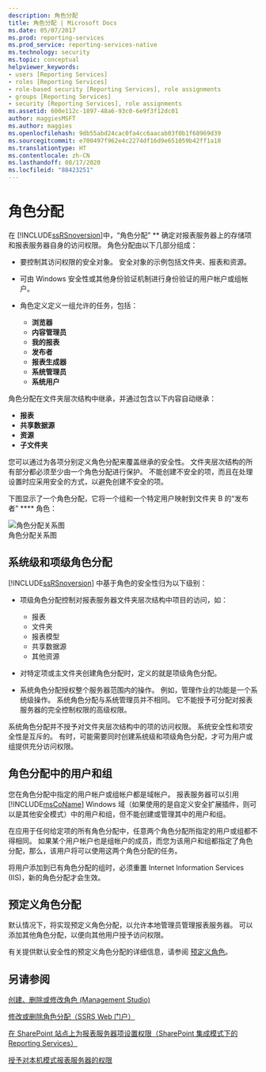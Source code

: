 ```yaml
---
description: 角色分配
title: 角色分配 | Microsoft Docs
ms.date: 05/07/2017
ms.prod: reporting-services
ms.prod_service: reporting-services-native
ms.technology: security
ms.topic: conceptual
helpviewer_keywords:
- users [Reporting Services]
- roles [Reporting Services]
- role-based security [Reporting Services], role assignments
- groups [Reporting Services]
- security [Reporting Services], role assignments
ms.assetid: 600e112c-1897-48a6-93c0-6e9f3f12dc01
author: maggiesMSFT
ms.author: maggies
ms.openlocfilehash: 9db55abd24cac0fa4cc6aacab03f0b1f68969d39
ms.sourcegitcommit: e700497f962e4c2274df16d9e651059b42ff1a10
ms.translationtype: HT
ms.contentlocale: zh-CN
ms.lasthandoff: 08/17/2020
ms.locfileid: "88423251"
---
```

# <a name="role-assignments"></a>角色分配

在 [!INCLUDE[ssRSnoversion](../../includes/ssrsnoversion-md.md)]中，“角色分配” ** 确定对报表服务器上的存储项和报表服务器自身的访问权限。 角色分配由以下几部分组成：  
  
- 要控制其访问权限的安全对象。 安全对象的示例包括文件夹、报表和资源。  
  
- 可由 Windows 安全性或其他身份验证机制进行身份验证的用户帐户或组帐户。  
  
- 角色定义定义一组允许的任务，包括：
  - **浏览器**
  - **内容管理员**
  - **我的报表**
  - **发布者**
  - **报表生成器**
  - **系统管理员**
  - **系统用户**

 角色分配在文件夹层次结构中继承，并通过包含以下内容自动继承：

- **报表**
- **共享数据源**
- **资源**
- **子文件夹**

您可以通过为各项分别定义角色分配来覆盖继承的安全性。 文件夹层次结构的所有部分都必须至少由一个角色分配进行保护。 不能创建不安全的项，而且在处理设置时应采用安全的方式，以避免创建不安全的项。  
  
 下图显示了一个角色分配，它将一个组和一个特定用户映射到文件夹 B 的“发布者” **** 角色：  
  
 ![角色分配关系图](../../reporting-services/security/media/report-securityarch.gif "角色分配关系图")  
角色分配关系图  
  
## <a name="system-level-and-item-level-role-assignments"></a>系统级和项级角色分配

 [!INCLUDE[ssRSnoversion](../../includes/ssrsnoversion-md.md)] 中基于角色的安全性归为以下级别：

- 项级角色分配控制对报表服务器文件夹层次结构中项目的访问，如：
  - 报表
  - 文件夹
  - 报表模型
  - 共享数据源
  - 其他资源

- 对特定项或主文件夹创建角色分配时，定义的就是项级角色分配。

- 系统角色分配授权整个服务器范围内的操作。 例如，管理作业的功能是一个系统级操作。 系统角色分配与系统管理员并不相同。 它不能授予可分配对报表服务器的完全控制权限的高级权限。

系统角色分配并不授予对文件夹层次结构中的项的访问权限。 系统安全性和项安全性是互斥的。 有时，可能需要同时创建系统级和项级角色分配，才可为用户或组提供充分访问权限。

## <a name="users-and-groups-in-role-assignments"></a>角色分配中的用户和组

 您在角色分配中指定的用户帐户或组帐户都是域帐户。 报表服务器可以引用 [!INCLUDE[msCoName](../../includes/msconame-md.md)] Windows 域（如果使用的是自定义安全扩展插件，则可以是其他安全模式）中的用户和组，但不能创建或管理其中的用户和组。

在应用于任何给定项的所有角色分配中，任意两个角色分配所指定的用户或组都不得相同。 如果某个用户帐户也是组帐户的成员，而您为该用户和组都指定了角色分配，那么，该用户将可以使用这两个角色分配的任务。

将用户添加到已有角色分配的组时，必须重置 Internet Information Services (IIS)，新的角色分配才会生效。

## <a name="predefined-role-assignments"></a>预定义角色分配

 默认情况下，将实现预定义角色分配，以允许本地管理员管理报表服务器。 可以添加其他角色分配，以便向其他用户授予访问权限。

 有关提供默认安全性的预定义角色分配的详细信息，请参阅 [预定义角色](../../reporting-services/security/role-definitions-predefined-roles.md)。  

## <a name="see-also"></a>另请参阅

 [创建、删除或修改角色 (Management Studio)](../../reporting-services/security/role-definitions-create-delete-or-modify.md)

 [修改或删除角色分配（SSRS Web 门户）](../../reporting-services/security/role-assignments-modify-or-delete.md)

 [在 SharePoint 站点上为报表服务器项设置权限（SharePoint 集成模式下的 Reporting Services）](../../reporting-services/security/set-permissions-for-report-server-items-on-a-sharepoint-site.md)

 [授予对本机模式报表服务器的权限](../../reporting-services/security/granting-permissions-on-a-native-mode-report-server.md)  
